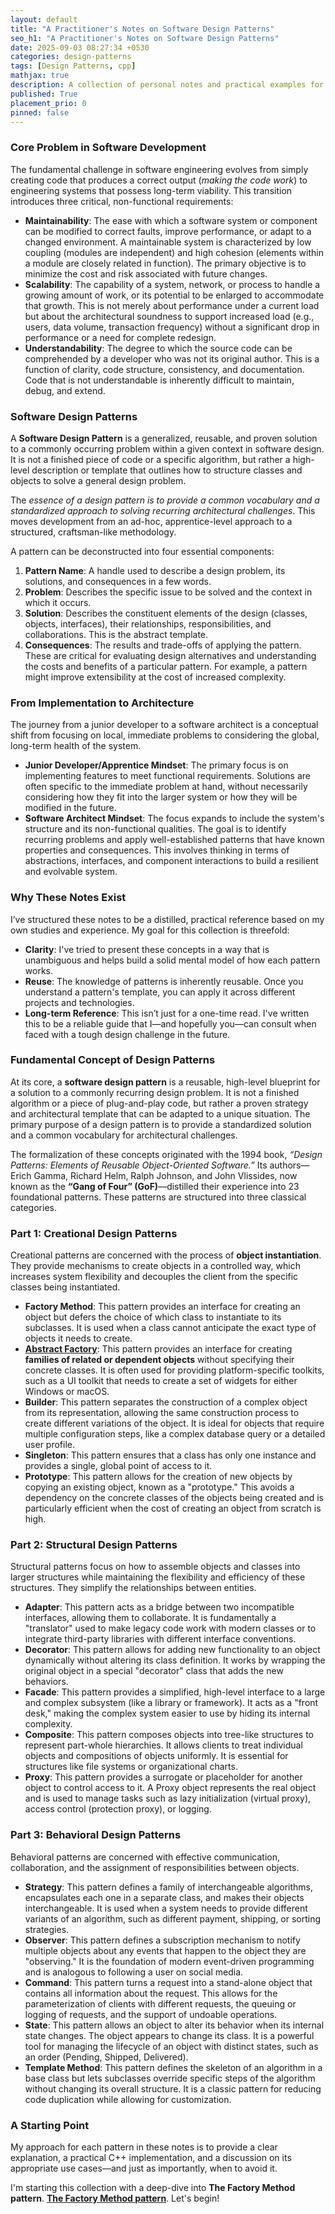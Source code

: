 ```yaml
---
layout: default
title: "A Practitioner's Notes on Software Design Patterns"
seo_h1: "A Practitioner's Notes on Software Design Patterns"
date: 2025-09-03 08:27:34 +0530
categories: design-patterns
tags: [Design Patterns, cpp]
mathjax: true
description: A collection of personal notes and practical examples for implementing core software design patterns in C++. Serves as a reference for their structure, common use cases, and trade-offs.
published: True
placement_prio: 0
pinned: false
---
```

### Core Problem in Software Development

The fundamental challenge in software engineering evolves from simply creating code that produces a correct output (*making the code work*) to engineering systems that possess long-term viability. This transition introduces three critical, non-functional requirements:

* **Maintainability**: The ease with which a software system or component can be modified to correct faults, improve performance, or adapt to a changed environment. A maintainable system is characterized by low coupling (modules are independent) and high cohesion (elements within a module are closely related in function). The primary objective is to minimize the cost and risk associated with future changes.
* **Scalability**: The capability of a system, network, or process to handle a growing amount of work, or its potential to be enlarged to accommodate that growth. This is not merely about performance under a current load but about the architectural soundness to support increased load (e.g., users, data volume, transaction frequency) without a significant drop in performance or a need for complete redesign.
* **Understandability**: The degree to which the source code can be comprehended by a developer who was not its original author. This is a function of clarity, code structure, consistency, and documentation. Code that is not understandable is inherently difficult to maintain, debug, and extend.

### Software Design Patterns

A **Software Design Pattern** is a generalized, reusable, and proven solution to a commonly occurring problem within a given context in software design. It is not a finished piece of code or a specific algorithm, but rather a high-level description or template that outlines how to structure classes and objects to solve a general design problem.

The _essence of a design pattern is to provide a common vocabulary and a standardized approach to solving recurring architectural challenges_. This moves development from an ad-hoc, apprentice-level approach to a structured, craftsman-like methodology.

A pattern can be deconstructed into four essential components:

1.  **Pattern Name**: A handle used to describe a design problem, its solutions, and consequences in a few words.
2.  **Problem**: Describes the specific issue to be solved and the context in which it occurs.
3.  **Solution**: Describes the constituent elements of the design (classes, objects, interfaces), their relationships, responsibilities, and collaborations. This is the abstract template.
4.  **Consequences**: The results and trade-offs of applying the pattern. These are critical for evaluating design alternatives and understanding the costs and benefits of a particular pattern. For example, a pattern might improve extensibility at the cost of increased complexity.

### From Implementation to Architecture

The journey from a junior developer to a software architect is a conceptual shift from focusing on local, immediate problems to considering the global, long-term health of the system.

* **Junior Developer/Apprentice Mindset**: The primary focus is on implementing features to meet functional requirements. Solutions are often specific to the immediate problem at hand, without necessarily considering how they fit into the larger system or how they will be modified in the future.
* **Software Architect Mindset**: The focus expands to include the system's structure and its non-functional qualities. The goal is to identify recurring problems and apply well-established patterns that have known properties and consequences. This involves thinking in terms of abstractions, interfaces, and component interactions to build a resilient and evolvable system.

### Why These Notes Exist

I’ve structured these notes to be a distilled, practical reference based on my own studies and experience. My goal for this collection is threefold:

* **Clarity**: I've tried to present these concepts in a way that is unambiguous and helps build a solid mental model of how each pattern works.
* **Reuse**: The knowledge of patterns is inherently reusable. Once you understand a pattern's template, you can apply it across different projects and technologies.
* **Long-term Reference**: This isn’t just for a one-time read. I've written this to be a reliable guide that I—and hopefully you—can consult when faced with a tough design challenge in the future.

### Fundamental Concept of Design Patterns

At its core, a **software design pattern** is a reusable, high-level blueprint for a solution to a commonly recurring design problem. It is not a finished algorithm or a piece of plug-and-play code, but rather a proven strategy and architectural template that can be adapted to a unique situation. The primary purpose of a design pattern is to provide a standardized solution and a common vocabulary for architectural challenges.

The formalization of these concepts originated with the 1994 book, *“Design Patterns: Elements of Reusable Object-Oriented Software.”* Its authors—Erich Gamma, Richard Helm, Ralph Johnson, and John Vlissides, now known as the **“Gang of Four” (GoF)**—distilled their experience into 23 foundational patterns. These patterns are structured into three classical categories.

### Part 1: Creational Design Patterns

Creational patterns are concerned with the process of **object instantiation**. They provide mechanisms to create objects in a controlled way, which increases system flexibility and decouples the client from the specific classes being instantiated.

* **Factory Method**: This pattern provides an interface for creating an object but defers the choice of which class to instantiate to its subclasses. It is used when a class cannot anticipate the exact type of objects it needs to create.
* **[Abstract Factory](../../09/03/Design-Patterns-Abstract-Factory.html)**: This pattern provides an interface for creating **families of related or dependent objects** without specifying their concrete classes. It is often used for providing platform-specific toolkits, such as a UI toolkit that needs to create a set of widgets for either Windows or macOS.
* **Builder**: This pattern separates the construction of a complex object from its representation, allowing the same construction process to create different variations of the object. It is ideal for objects that require multiple configuration steps, like a complex database query or a detailed user profile.
* **Singleton**: This pattern ensures that a class has only one instance and provides a single, global point of access to it.
* **Prototype**: This pattern allows for the creation of new objects by copying an existing object, known as a "prototype." This avoids a dependency on the concrete classes of the objects being created and is particularly efficient when the cost of creating an object from scratch is high.

### Part 2: Structural Design Patterns

Structural patterns focus on how to assemble objects and classes into larger structures while maintaining the flexibility and efficiency of these structures. They simplify the relationships between entities.

* **Adapter**: This pattern acts as a bridge between two incompatible interfaces, allowing them to collaborate. It is fundamentally a "translator" used to make legacy code work with modern classes or to integrate third-party libraries with different interface conventions.
* **Decorator**: This pattern allows for adding new functionality to an object dynamically without altering its class definition. It works by wrapping the original object in a special "decorator" class that adds the new behaviors.
* **Facade**: This pattern provides a simplified, high-level interface to a large and complex subsystem (like a library or framework). It acts as a "front desk," making the complex system easier to use by hiding its internal complexity.
* **Composite**: This pattern composes objects into tree-like structures to represent part-whole hierarchies. It allows clients to treat individual objects and compositions of objects uniformly. It is essential for structures like file systems or organizational charts.
* **Proxy**: This pattern provides a surrogate or placeholder for another object to control access to it. A Proxy object represents the real object and is used to manage tasks such as lazy initialization (virtual proxy), access control (protection proxy), or logging.

### Part 3: Behavioral Design Patterns

Behavioral patterns are concerned with effective communication, collaboration, and the assignment of responsibilities between objects.

* **Strategy**: This pattern defines a family of interchangeable algorithms, encapsulates each one in a separate class, and makes their objects interchangeable. It is used when a system needs to provide different variants of an algorithm, such as different payment, shipping, or sorting strategies.
* **Observer**: This pattern defines a subscription mechanism to notify multiple objects about any events that happen to the object they are "observing." It is the foundation of modern event-driven programming and is analogous to following a user on social media.
* **Command**: This pattern turns a request into a stand-alone object that contains all information about the request. This allows for the parameterization of clients with different requests, the queuing or logging of requests, and the support of undoable operations.
* **State**: This pattern allows an object to alter its behavior when its internal state changes. The object appears to change its class. It is a powerful tool for managing the lifecycle of an object with distinct states, such as an order (Pending, Shipped, Delivered).
* **Template Method**: This pattern defines the skeleton of an algorithm in a base class but lets subclasses override specific steps of the algorithm without changing its overall structure. It is a classic pattern for reducing code duplication while allowing for customization.

### A Starting Point

My approach for each pattern in these notes is to provide a clear explanation, a practical C++ implementation, and a discussion on its appropriate use cases—and just as importantly, when to avoid it.

I'm starting this collection with a deep-dive into **The Factory Method pattern**. [**The Factory Method pattern**](./Design-Patterns-Factory-Method.html). Let's begin!